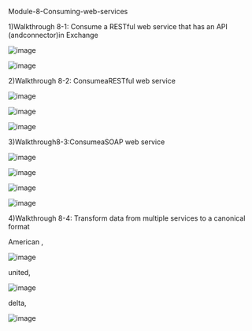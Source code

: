 Module-8-Consuming-web-services

1)Walkthrough 8-1: Consume a RESTful web service that has an API (andconnector)in Exchange 

![image](https://user-images.githubusercontent.com/70746268/121143443-affae780-c85a-11eb-914a-ff74e312ea23.png)

![image](https://user-images.githubusercontent.com/70746268/121143620-dcaeff00-c85a-11eb-8f7e-f610797dc605.png)

2)Walkthrough 8-2: ConsumeaRESTful web service

![image](https://user-images.githubusercontent.com/70746268/121146399-82636d80-c85d-11eb-8911-d95e799036ab.png)

![image](https://user-images.githubusercontent.com/70746268/121148199-2f8ab580-c85f-11eb-8b0a-3cc28070f9dc.png)

![image](https://user-images.githubusercontent.com/70746268/121150633-521dce00-c861-11eb-82c4-b7b9f9515016.png)

3)Walkthrough8-3:ConsumeaSOAP web service

![image](https://user-images.githubusercontent.com/70746268/121151924-67472c80-c862-11eb-99da-bd5bd1fdb16b.png)

![image](https://user-images.githubusercontent.com/70746268/121151983-73cb8500-c862-11eb-8a24-9a9ae7dab3f3.png)

![image](https://user-images.githubusercontent.com/70746268/121152814-28fe3d00-c863-11eb-98e8-ee0148d208e5.png)

![image](https://user-images.githubusercontent.com/70746268/121152719-13891300-c863-11eb-850c-e740b20c155c.png)

4)Walkthrough 8-4: Transform data from multiple services to a canonical format

American ,

![image](https://user-images.githubusercontent.com/70746268/121181934-2c53f180-c880-11eb-8ffb-e3eaf4d7dbc1.png)

united,

![image](https://user-images.githubusercontent.com/70746268/121183979-40005780-c882-11eb-9bbc-a66adc0ac7c7.png)

delta,

![image](https://user-images.githubusercontent.com/70746268/121184114-632b0700-c882-11eb-8700-4c28959ccb26.png)



